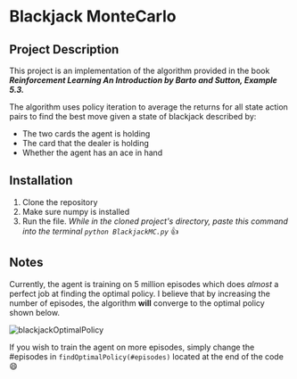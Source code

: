 # Blackjack MonteCarlo
 

## Project Description
This project is an implementation of the algorithm provided in the book ***Reinforcement Learning An Introduction by Barto and Sutton, Example 5.3.*** 

The algorithm uses policy iteration to average the returns for all state action pairs to find the best move given a state of blackjack described by:

- The two cards the agent is holding
- The card that the dealer is holding
- Whether the agent has an ace in hand

## Installation
1. Clone the repository
2. Make sure numpy is installed
3. Run the file. *While in the cloned project's directory, paste this command into the terminal `python BlackjackMC.py`* :thumbsup:

## Notes
Currently, the agent is training on 5 million episodes which does *almost* a perfect job at finding the optimal policy. 
I believe that by increasing the number of episodes, the algorithm **will** converge to the optimal policy shown below.

![blackjackOptimalPolicy](https://github.com/rhuangr/Blackjack-MonteCarlo/assets/170949635/650c0cb3-2e94-4b18-9bf1-e061f95b9d84)

If you wish to train the agent on more episodes, simply change the #episodes in `findOptimalPolicy(#episodes)`  located at the end of the code :smile:

